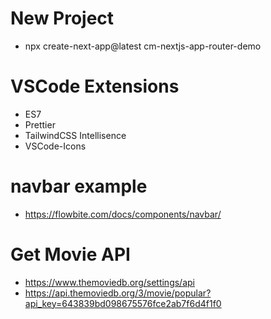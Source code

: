 # New Project

- npx create-next-app@latest cm-nextjs-app-router-demo

# VSCode Extensions

- ES7
- Prettier
- TailwindCSS Intellisence
- VSCode-Icons


# navbar example
- https://flowbite.com/docs/components/navbar/

# Get Movie API 
- https://www.themoviedb.org/settings/api
- https://api.themoviedb.org/3/movie/popular?api_key=643839bd098675576fce2ab7f6d4f1f0